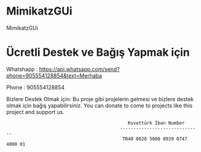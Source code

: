 # MimikatzGUi
MimikatzGUi

 # Ücretli Destek ve Bağış Yapmak için
  
  Whatshapp : https://api.whatsapp.com/send?phone=905554128854&text=Merhaba
 
  Phone : 905554128854
  
Bizlere Destek Olmak için:
Bu proje gibi projelerin gelmesi ve bizlere destek olmak için bağış yapabilirsiniz.
You can donate to come to projects like this project and support us.

                                                 Kuvettürk İban Number
                                              ------------------------------
                                               TR40 0020 5000 0939 0747 4000 01
